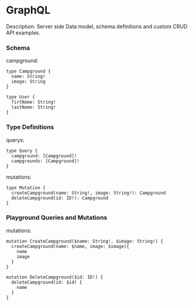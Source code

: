 # GraphQL
Description: Server side Data model, schema definitions and custom CRUD API examples.

### Schema
campground:
```
type Campground {
  name: String!
  image: String
}

type User {
  firtName: String!
  lastName: String!
}
```

### Type Definitions
querys:
```
type Query {
  campground: [Campground]!
  campgrounds: [Campground]!
}
```

mutations:
```
type Mutation {
  createCampground(name: String!, image: String!): Campground
  deleteCampground(id: ID!): Campground
}
```

### Playground Queries and Mutations
mutations:
```
mutation CreateCampground($name: String!, $image: String!) {
  createCampground(name: $name, image: $image){
    name
    image
  }
}

mutation DeleteCampground($id: ID!) {
  deleteCampground(id: $id) {
    name
  }
}
```